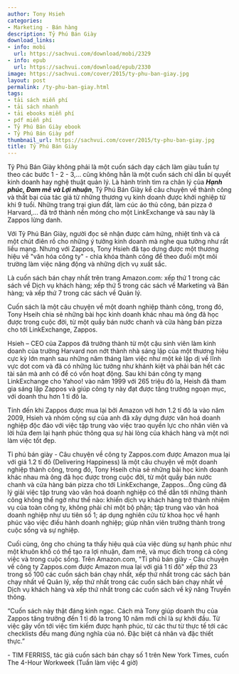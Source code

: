 ```yaml
---
author: Tony Hsieh
categories:
- Marketing - Bán hàng
description: Tỷ Phú Bán Giày
download_links:
- info: mobi
  url: https://sachvui.com/download/mobi/2329
- info: epub
  url: https://sachvui.com/download/epub/2330
image: https://sachvui.com/cover/2015/ty-phu-ban-giay.jpg
layout: post
permalink: /ty-phu-ban-giay.html
tags:
- tải sách miễn phí
- tải sách nhanh
- tải ebooks miễn phí
- pdf miễn phí
- Tỷ Phú Bán Giày ebook
- Tỷ Phú Bán Giày pdf
thumbnail_url: https://sachvui.com/cover/2015/ty-phu-ban-giay.jpg
title: Tỷ Phú Bán Giày
---
```


 <div class="item-desc text-justify"> <p>Tỷ Phú Bán Giày không phải là một cuốn sách dạy cách làm giàu tuần tự theo các bước 1 - 2 - 3,... cũng không hẳn là một cuốn sách chỉ dẫn bí quyết kinh doanh hay nghệ thuật quản lý. Là hành trình tìm ra chân lý của <em><strong>Hạnh phúc, Đam mê và Lợi nhuận</strong></em>, Tỷ Phú Bán Giày kể câu chuyện về thành công và thất bại của tác giả từ những thương vụ kinh doanh được khởi nghiệp từ khi 9 tuổi. Những trang trại giun đất, làm cúc áo thủ công, bán pizza ở Harvard,... đã trở thành nền móng cho một LinkExchange và sau này là Zappos lừng danh.</p><p>Với Tỷ Phú Bán Giày, người đọc sẽ nhận được cảm hứng, nhiệt tình và cả một chút điên rồ cho những ý tưởng kinh doanh mà nghe qua tưởng như rất liều mạng. Nhưng với Zappos, Tony Hsieh đã tạo dựng được một thương hiệu về "văn hóa công ty" - chìa khóa thành công để theo đuổi một môi trường làm việc năng động và những dịch vụ xuất sắc.</p><p>Là cuốn sách bán chạy nhất trên trang Amazon.com: xếp thứ 1 trong các sách về Dịch vụ khách hàng; xếp thứ 5 trong các sách về Marketing và Bán hàng; và xếp thứ 7 trong các sách về Quản lý.</p><p>Cuốn sách là một câu chuyện về một doanh nghiệp thành công, trong đó, Tony Hseih chia sẻ những bài học kinh doanh khác nhau mà ông đã học được trong cuộc đời, từ một quầy bán nước chanh và cửa hàng bán pizza cho tới LinkExchange, Zappos.</p><p>Hsieh – CEO của Zappos đã trưởng thành từ một cậu sinh viên làm kinh doanh của trường Harvard non nớt thành nhà sáng lập của một thương hiệu cực kỳ lớn mạnh sau những năm tháng làm việc như một kẻ lập dị về lĩnh vực dot com và đã có những lúc tưởng như khánh kiệt và phải bán hết các tài sản mà anh có để có vốn hoạt động. Sau khi bán công ty mạng LinkExchange cho Yahoo! vào năm 1999 với 265 triệu đô la, Heish đã tham gia sáng lập Zappos và giúp công ty này đạt được tăng trưởng ngoạn mục, với doanh thu hơn 1 tỉ đô la.</p><p>Tính đến khi Zappos được mua lại bởi Amazon với hơn 1.2 tỉ đô la vào năm 2009, Hsieh và nhóm cộng sự của anh đã xây dựng được văn hoá doanh nghiệp độc đáo với việc tập trung vào việc trao quyền lực cho nhân viên và lời hứa đem lại hạnh phúc thông qua sự hài lòng của khách hàng và một nơi làm việc tốt đẹp.</p><p>Tỉ phú bán giày - Câu chuyện về công ty Zappos.com được Amazon mua lại với giá 1.2 tỉ đô (Delivering Happiness) là một câu chuyện về một doanh nghiệp thành công, trong đó, Tony Hseih chia sẻ những bài học kinh doanh khác nhau mà ông đã học được trong cuộc đời, từ một quầy bán nước chanh và cửa hàng bán pizza cho tới LinkExchange, Zappos…Ông cũng đã lý giải việc tập trung vào văn hoá doanh nghiệp có thể dẫn tới những thành công không thể ngờ như thế nào: khiến dịch vụ khách hàng trở thành nhiệm vụ của toàn công ty, không phải chỉ một bộ phận; tập trung vào văn hoá doanh nghiệp như ưu tiên số 1; áp dụng nghiên cứu từ khoa học về hạnh phúc vào việc điều hành doanh nghiệp; giúp nhân viên trưởng thành trong cuộc sống và sự nghiệp.</p><p>Cuối cùng, ông cho chúng ta thấy hiệu quả của việc dùng sự hạnh phúc như một khuôn khổ có thể tạo ra lợi nhuận, đam mê, và mục đích trong cả công việc và trong cuộc sống. Trên Amazon.com, "Tỉ phú bán giày - Câu chuyện về công ty Zappos.com được Amazon mua lại với giá 1 tỉ đô" xếp thứ 23 trong số 100 các cuốn sách bán chạy nhất, xếp thứ nhất trong các sách bán chạy nhất về Quản lý, xếp thứ nhất trong các cuốn sách bán chạy nhất về Dịch vụ khách hàng và xếp thứ nhất trong các cuốn sách về kỹ năng Truyền thông.</p><p>“Cuốn sách này thật đáng kinh ngạc. Cách mà Tony giúp doanh thu của Zappos tăng trưởng đến 1 tỉ đô la trong 10 năm mới chỉ là sự khởi đầu. Từ việc gây vốn tới việc tìm kiếm được hạnh phúc, từ các thư từ thực tế tới các checklists đều mang đúng nghĩa của nó. Đặc biệt cá nhân và đặc thiết thực.”</p><p>- TIM FERRISS, tác giả cuốn sách bán chạy số 1 trên New York Times, cuốn The 4-Hour Workweek (Tuần làm việc 4 giờ)</p> </div>